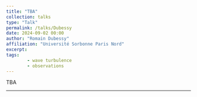 ```yaml
---
title: "TBA"
collection: talks
type: "Talk"
permalink: /talks/Dubessy
date: 2024-09-02 00:00
author: "Romain Dubessy" 
affiliation: "Université Sorbonne Paris Nord"
excerpt:    
tags: 
        - wave turbulence
        - observations
---
```


TBA

---

